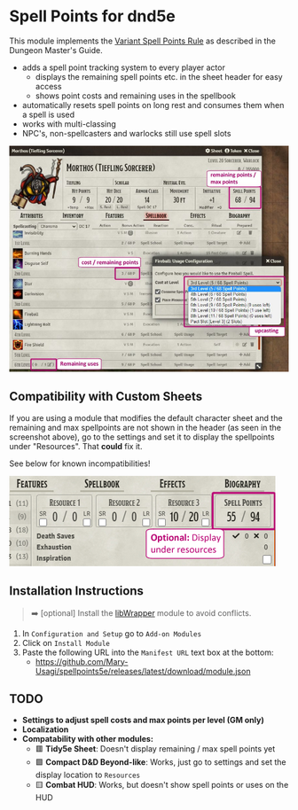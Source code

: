 # Spell Points for dnd5e

This module implements the [Variant Spell Points Rule](https://www.dndbeyond.com/sources/dmg/dungeon-masters-workshop#VariantSpellPoints) as described in the Dungeon Master's Guide. 

* adds a spell point tracking system to every player actor
  * displays the remaining spell points etc. in the sheet header for easy access
  * shows point costs and remaining uses in the spellbook
* automatically resets spell points on long rest and consumes them when a spell is used
* works with multi-classing
* NPC's, non-spellcasters and warlocks still use spell slots


![Screenshot](images/screenshot.jpg)

## Compatibility with Custom Sheets

If you are using a module that modifies the default character sheet and the remaining and max spellpoints are not shown in the header (as seen in the screenshot above), go to the settings and set it to display the spellpoints under "Resources". That **could** fix it. 

See below for known incompatibilities!

![Resources](images/resources.jpg)


## Installation Instructions

> :arrow_right: [optional] Install the [libWrapper](https://foundryvtt.com/packages/lib-wrapper) module to avoid conflicts.

1. In `Configuration and Setup` go to `Add-on Modules` 
2. Click on `Install Module`
3. Paste the following URL into the `Manifest URL` text box at the bottom: 
   - https://github.com/Mary-Usagi/spellpoints5e/releases/latest/download/module.json


## TODO
- **Settings to adjust spell costs and max points per level (GM only)**
- **Localization**
- **Compatability with other modules:**
  - :red_square: **Tidy5e Sheet**: Doesn't display remaining / max spell points yet
  - :green_square: **Compact D&D Beyond-like**: Works, just go to settings and set the display location to `Resources`
  - :yellow_square: **Combat HUD**: Works, but doesn't show spell points or uses on the HUD
